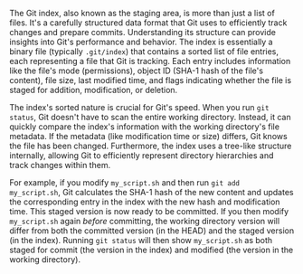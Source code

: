 The Git index, also known as the staging area, is more than just a list of files. It's a carefully structured data format that Git uses to efficiently track changes and prepare commits. Understanding its structure can provide insights into Git's performance and behavior. The index is essentially a binary file (typically `.git/index`) that contains a sorted list of file entries, each representing a file that Git is tracking. Each entry includes information like the file's mode (permissions), object ID (SHA-1 hash of the file's content), file size, last modified time, and flags indicating whether the file is staged for addition, modification, or deletion.

The index's sorted nature is crucial for Git's speed. When you run `git status`, Git doesn't have to scan the entire working directory. Instead, it can quickly compare the index's information with the working directory's file metadata. If the metadata (like modification time or size) differs, Git knows the file has been changed. Furthermore, the index uses a tree-like structure internally, allowing Git to efficiently represent directory hierarchies and track changes within them.

For example, if you modify `my_script.sh` and then run `git add my_script.sh`, Git calculates the SHA-1 hash of the new content and updates the corresponding entry in the index with the new hash and modification time. This staged version is now ready to be committed. If you then modify `my_script.sh` again _before_ committing, the working directory version will differ from both the committed version (in the HEAD) and the staged version (in the index). Running `git status` will then show `my_script.sh` as both staged for commit (the version in the index) and modified (the version in the working directory).